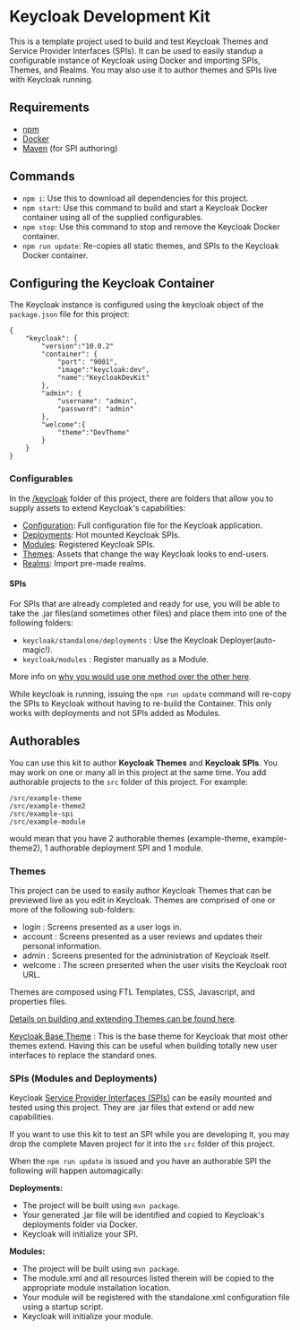 # Keycloak Development Kit

This is a template project used to build and test Keycloak Themes and Service Provider Interfaces (SPIs). It can be used to easily standup a configurable instance of Keycloak using Docker and importing SPIs, Themes, and Realms. You may also use it to author themes and SPIs live with Keycloak running.

## Requirements

* [npm](https://docs.npmjs.com/downloading-and-installing-node-js-and-npm)
* [Docker](https://docs.docker.com/get-docker/)
* [Maven](https://maven.apache.org/install.html) (for SPI authoring)


## Commands
* `npm i`: Use this to download all dependencies for this project.
* `npm start`: Use this command to build and start a Keycloak Docker container using all of the supplied configurables.
* `npm stop`: Use this command to stop and remove the Keycloak Docker container.
* `npm run update`: Re-copies all static themes, and SPIs to the Keycloak Docker container.


## Configuring the Keycloak Container
 
The Keycloak instance is configured using the keycloak object of the `package.json` file for this project:

```
{
	"keycloak": {
		"version":"10.0.2"
		"container": {
			"port": "9001",
			"image":"keycloak:dev",
			"name":"KeycloakDevKit"
		},
		"admin": {
			"username": "admin",
			"password": "admin"
		},
		"welcome":{
			"theme":"DevTheme"
		}
	}
}
```

### Configurables

In the [/keycloak](keycloak) folder of this project, there are folders that allow you to supply assets to extend Keycloak's capabilities:

* [Configuration](keycloak/standalone/configuration): Full configuration file for the Keycloak application.
* [Deployments](keycloak/standalone/deployments): Hot mounted Keycloak SPIs.
* [Modules](keycloak/modules): Registered Keycloak SPIs.
* [Themes](keycloak/themes): Assets that change the way Keycloak looks to end-users.
* [Realms](keycloak/realms): Import pre-made realms.

#### SPIs

For SPIs that are already completed and ready for use, you will be able to take the .jar files(and sometimes other files) and place them into one of the following folders:

* `keycloak/standalone/deployments` : Use the Keycloak Deployer(auto-magic!).
* `keycloak/modules` : Register manually as a Module.

More info on [why you would use one method over the other here](https://www.keycloak.org/docs/latest/server_development/#registering-provider-implementations).

While keycloak is running, issuing the `npm run update` command will re-copy the SPIs to Keycloak without having to re-build the Container. This only works with deployments and not SPIs added as Modules.


## Authorables

You can use this kit to author **Keycloak Themes** and **Keycloak SPIs**. You may work on one or many all in this project at the same time. You add authorable projects to the `src` folder of this project. For example:

```
/src/example-theme
/src/example-theme2
/src/example-spi
/src/example-module
```
would mean that you have 2 authorable themes (example-theme, example-theme2), 1 authorable deployment SPI and 1 module. 



### Themes

This project can be used to easily author Keycloak Themes that can be previewed live as you edit in Keycloak. Themes are comprised of one or more of the following sub-folders:

* login : Screens presented as a user logs in.
* account : Screens presented as a user reviews and updates their personal information.
* admin : Screens presented for the administration of Keycloak itself.
* welcome : The screen presented when the user visits the Keycloak root URL.

Themes are composed using FTL Templates, CSS, Javascript, and properties files.

[Details on building and extending Themes can be found here](https://www.keycloak.org/docs/latest/server_development/#_themes).

[Keycloak Base Theme](https://github.com/keycloak/keycloak/tree/master/themes/src/main/resources/theme/base) : This is the base theme for Keycloak that most other themes extend. Having this can be useful when building totally new user interfaces to replace the standard ones.

### SPIs (Modules and Deployments)

Keycloak [Service Provider Interfaces (SPIs)](https://www.keycloak.org/docs/latest/server_development/#_providers) can be easily mounted and tested using this project. They are .jar files that extend or add new capabilities.


If you want to use this kit to test an SPI while you are developing it, you may drop the complete Maven project for it into the `src` folder of this project.

When the `npm run update` is issued and you have an authorable SPI the following will happen automagically:

**Deployments:**

* The project will be built using `mvn package`.
* Your generated .jar file will be identified and copied to Keycloak's deployments folder via Docker.
* Keycloak will initialize your SPI.

**Modules:**

* The project will be built using `mvn package`.
* The module.xml and all resources listed therein will be copied to the appropriate module installation location.
* Your module will be registered with the standalone.xml configuration file using a startup script.
* Keycloak will initialize your module.
